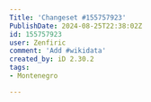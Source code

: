 ```yaml
---
Title: 'Changeset #155757923'
PublishDate: 2024-08-25T22:38:02Z
id: 155757923
user: Zenfiric
comment: 'Add #wikidata'
created_by: iD 2.30.2
tags:
- Montenegro

---
```

